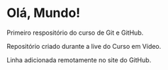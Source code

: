 # Olá, Mundo!
 Primeiro respositório do curso de Git e GitHub.

 Repositório criado durante a live do Curso em Vídeo.

 Linha adicionada remotamente no site do GitHub.
